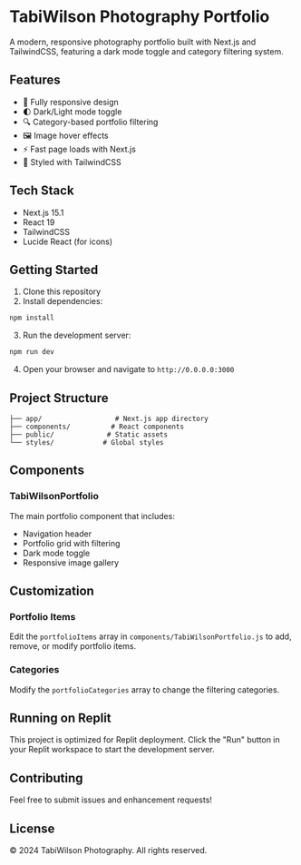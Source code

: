 
# TabiWilson Photography Portfolio

A modern, responsive photography portfolio built with Next.js and TailwindCSS, featuring a dark mode toggle and category filtering system.

## Features

- 📱 Fully responsive design
- 🌓 Dark/Light mode toggle
- 🔍 Category-based portfolio filtering
- 🖼️ Image hover effects
- ⚡ Fast page loads with Next.js
- 🎨 Styled with TailwindCSS

## Tech Stack

- Next.js 15.1
- React 19
- TailwindCSS
- Lucide React (for icons)

## Getting Started

1. Clone this repository
2. Install dependencies:
```bash
npm install
```

3. Run the development server:
```bash
npm run dev
```

4. Open your browser and navigate to `http://0.0.0.0:3000`

## Project Structure

```
├── app/                  # Next.js app directory
├── components/          # React components
├── public/             # Static assets
└── styles/            # Global styles
```

## Components

### TabiWilsonPortfolio
The main portfolio component that includes:
- Navigation header
- Portfolio grid with filtering
- Dark mode toggle
- Responsive image gallery

## Customization

### Portfolio Items
Edit the `portfolioItems` array in `components/TabiWilsonPortfolio.js` to add, remove, or modify portfolio items.

### Categories
Modify the `portfolioCategories` array to change the filtering categories.

## Running on Replit

This project is optimized for Replit deployment. Click the "Run" button in your Replit workspace to start the development server.

## Contributing

Feel free to submit issues and enhancement requests!

## License

© 2024 TabiWilson Photography. All rights reserved.
